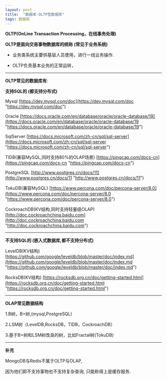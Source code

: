 ```yaml
---
layout: post
title:  "数据库-OLTP型数据库"
tags: 数据库
---
```


**OLTP(OnLine Transaction Processing，在线事务处理)**

**OLTP是面向交易事物数据库的统称 (常见于业务系统)**

- 业务类系统主要供基层人员使用，进行一线业务操作.

- OLTP负责基本业务的正常运转，

 --- 
 
**OLTP常见的数据库有**:

**支持SQL的 (都支持分布式)**

Mysql  [https://dev.mysql.com/doc](https://dev.mysql.com/doc "https://dev.mysql.com/doc")

Oracle [https://docs.oracle.com/en/database/oracle/oracle-database/19](https://docs.oracle.com/en/database/oracle/oracle-database/19 "https://docs.oracle.com/en/database/oracle/oracle-database/19")

SqlServer [https://docs.microsoft.com/zh-cn/sql/sql-server](https://docs.microsoft.com/zh-cn/sql/sql-server "https://docs.microsoft.com/zh-cn/sql/sql-server")

TIDB(兼容MySQL,同时支持80%的OLAP场景)  [https://pingcap.com/docs-cn](https://pingcap.com/docs-cn "https://pingcap.com/docs-cn")

PostgreSQL [http://www.postgres.cn/docs/11](http://www.postgres.cn/docs/11 "http://www.postgres.cn/docs/11")

TokuDB(兼容MySQL) [https://www.percona.com/doc/percona-server/8.0](https://www.percona.com/doc/percona-server/8.0 "https://www.percona.com/doc/percona-server/8.0")

CockroachDB(KV结构,同时支持轻量级OLAP) [http://doc.cockroachchina.baidu.com](http://doc.cockroachchina.baidu.com "http://doc.cockroachchina.baidu.com")

 --- 

**不支持SQL的 (嵌入式数据库,都不支持分布式)** 

LevelDB(KV结构) [https://github.com/google/leveldb/blob/master/doc/index.md](https://github.com/google/leveldb/blob/master/doc/index.md "https://github.com/google/leveldb/blob/master/doc/index.md")

RocksDB(KV结构) [https://rocksdb.org.cn/doc/getting-started.html](https://rocksdb.org.cn/doc/getting-started.html "https://rocksdb.org.cn/doc/getting-started.html")

 --- 
 
**OLAP常见数据结构**

1.B树，B+树,(mysql,PostgreSQL)

2.LSM树（LevelDB,RocksDB，TIDB，CockroachDB）

3.基于B+树和LSM树改良的树，比如Fractal树(TokuDB)

 ---
 
**补充**

MongoDB与Redis不属于OLTP与OLAP, 

因为他们即不支持事物也不支持复杂查询, 只能称得上是缓存服务.
